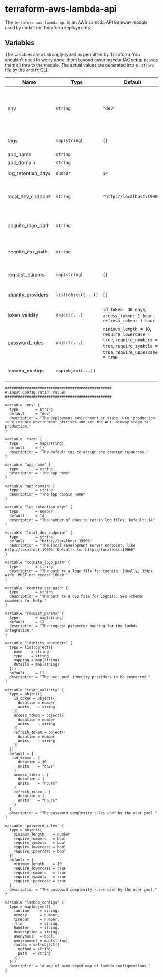 # terraform-aws-lambda-api

The `terraform-aws-lambda-api` is an AWS Lambda API Gateway module used by endaft for Terraform deployments.

## Variables

The variables are as strongly-typed as permitted by Terraform. You shouldn't need to worry about them beyond ensuring your IAC setup passes them all thru to the module. The actual values are generated into a `.tfvars` file by the `endaft` CLI.

| Name | Type | Default | Description |
| --- | --- | --- | --- |
| env | `string` | `"dev"` | The deployment environment or stage. Use `"production"` to eliminate environment prefixes and set the API Gateway Stage to production. |
| tags | `map(string)` | `{}` | The default tgs to assign the created resources. |
| app_name | `string` |  | The app name |
| app_domain | `string` |  | The app domain name |
| log_retention_days | `number` | `14` | The number of days to retain log files. |
| local_dev_endpoint | `string` | `"http://localhost:19006"` | The local development server endpoint, like http://localhost:19006. Used for CORS access. |
| cognito_logo_path | `string` |  | The path to a logo file for Cognito. Ideally, 350px wide. MUST not exceed 100kb. |
| cognito_css_path | `string` |  | The path to a CSS file for Cognito. See schema comments for help. |
| request_params | `map(string)` | `{}` | The request parameter mapping for the lambda integration. |
| identity_providers | `list(object(...))` | `[]` | The user pool identity providers to be connected. |
| token_validity | `object(...)` | `id_token: 30 days`, `access_token: 1 hour`, `refresh_token: 1 hour` | The token validity durations used by the user pool. |
| password_rules | `object(...)` | `minimum_length = 10`, `require_lowercase = true`, `require_numbers = true`, `require_symbols = true`, `require_uppercase = true` | The password complexity rules used by the user pool during sign up. |
| lambda_configs | `map(object(...))` |  | A map of name-keyed maps of lambda configurations. |

```hcl
#################################################
# Input Configuration Values
#################################################

variable "env" {
  type        = string
  default     = "dev"
  description = "The deployment environment or stage. Use 'production' to eliminate environment prefixes and set the API Gateway Stage to production."
}

variable "tags" {
  type        = map(string)
  default     = {}
  description = "The default tgs to assign the created resources."
}

variable "app_name" {
  type        = string
  description = "The app name"
}

variable "app_domain" {
  type        = string
  description = "The app domain name"
}

variable "log_retention_days" {
  type        = number
  default     = 14
  description = "The number of days to retain log files. Default: 14"
}

variable "local_dev_endpoint" {
  type        = string
  default     = "http://localhost:19006"
  description = "The local development server endpoint, like http://localhost:19006. Defaults to: http://localhost:19006"
}

variable "cognito_logo_path" {
  type        = string
  description = "The path to a logo file for Cognito. Ideally, 350px wide. MUST not exceed 100kb."
}

variable "cognito_css_path" {
  type        = string
  description = "The path to a CSS file for Cognito. See schema comments for help."
}

variable "request_params" {
  type        = map(string)
  default     = {}
  description = "The request parameter mapping for the lambda integration."
}

variable "identity_providers" {
  type = list(object({
    name    = string
    type    = string
    mapping = map(string)
    details = map(string)
  }))
  default     = []
  description = "The user pool identity providers to be connected."
}

variable "token_validity" {
  type = object({
    id_token = object({
      duration = number
      units    = string
    })
    access_token = object({
      duration = number
      units    = string
    })
    refresh_token = object({
      duration = number
      units    = string
    })
  })
  default = {
    id_token = {
      duration = 30
      units    = "days"
    }
    access_token = {
      duration = 1
      units    = "hours"
    }
    refresh_token = {
      duration = 1
      units    = "hours"
    }
  }
  description = "The password complexity rules used by the user pool."
}

variable "password_rules" {
  type = object({
    minimum_length    = number
    require_numbers   = bool
    require_symbols   = bool
    require_lowercase = bool
    require_uppercase = bool
  })
  default = {
    minimum_length    = 10
    require_lowercase = true
    require_numbers   = true
    require_symbols   = true
    require_uppercase = true
  }
  description = "The password complexity rules used by the user pool."
}

variable "lambda_configs" {
  type = map(object({
    runtime     = string,
    memory      = number,
    timeout     = number,
    file        = string,
    handler     = string,
    description = string,
    anonymous   = bool,
    environment = map(string),
    routes = set(object({
      method = string,
      path   = string
    }))
  }))
  description = "A map of name-keyed map of lambda configurations."
}
```
